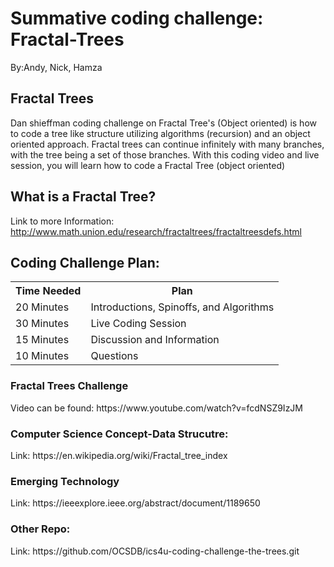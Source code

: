 # Summative coding challenge: Fractal-Trees
By:Andy, Nick, Hamza

<h2>Fractal Trees</h2>
Dan shieffman coding challenge on Fractal Tree's (Object oriented) is how to code a tree like structure utilizing algorithms (recursion) and an object oriented approach. Fractal trees can continue infinitely with many branches, with the tree being a set of those branches. With this coding video and live session, you will learn how to code a Fractal Tree (object oriented) 

<h2>What is a Fractal Tree?</h2>

 
 Link to more Information: http://www.math.union.edu/research/fractaltrees/fractaltreesdefs.html
 
<h2>Coding Challenge Plan:</h2>
<table class="tg">
  <tr>
    <th class="tg-yw4l"><b>Time Needed</b></th>
    <th class="tg-yw4l"><b>Plan</b></th>
  </tr>
  <tr>
    <td class="tg-yw4l">20 Minutes</td>
    <td class="tg-yw4l">Introductions, Spinoffs, and Algorithms</td>
  </tr>
  <tr>
    <td class="tg-yw4l">30 Minutes</td>
    <td class="tg-yw4l">Live Coding Session</td>
  </tr>
    <tr>
    <td class="tg-yw4l">15 Minutes</td>
    <td class="tg-yw4l">Discussion and Information</td>
  </tr>
     <tr>
    <td class="tg-yw4l">10 Minutes</td>
    <td class="tg-yw4l">Questions</td>
  </tr>
</table>

<h3>Fractal Trees Challenge</h3>
Video can be found: https://www.youtube.com/watch?v=fcdNSZ9IzJM <br>

<h3>Computer Science Concept-Data Strucutre:</h3>
Link: https://en.wikipedia.org/wiki/Fractal_tree_index

<h3>Emerging Technology</h3>
Link: https://ieeexplore.ieee.org/abstract/document/1189650

<br>
<h3>Other Repo:</h3>
Link: https://github.com/OCSDB/ics4u-coding-challenge-the-trees.git
